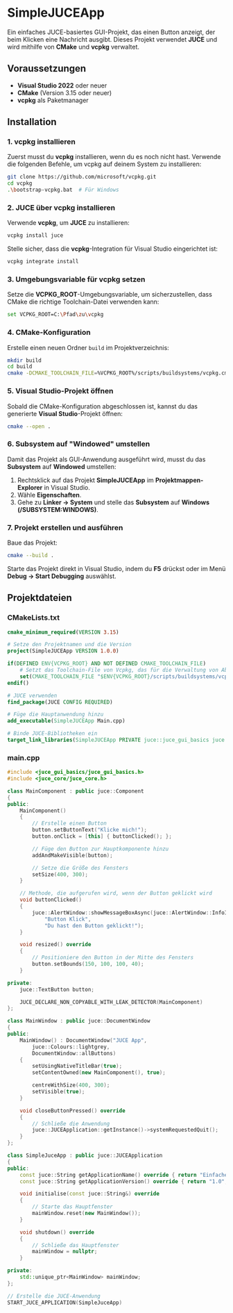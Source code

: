 # SimpleJUCEApp

Ein einfaches JUCE-basiertes GUI-Projekt, das einen Button anzeigt, der beim Klicken eine Nachricht ausgibt. Dieses Projekt verwendet **JUCE** und wird mithilfe von **CMake** und **vcpkg** verwaltet.

## Voraussetzungen

- **Visual Studio 2022** oder neuer
- **CMake** (Version 3.15 oder neuer)
- **vcpkg** als Paketmanager

## Installation

### 1. vcpkg installieren

Zuerst musst du **vcpkg** installieren, wenn du es noch nicht hast. Verwende die folgenden Befehle, um vcpkg auf deinem System zu installieren:

```bash
git clone https://github.com/microsoft/vcpkg.git
cd vcpkg
.\bootstrap-vcpkg.bat  # Für Windows
```

### 2. JUCE über vcpkg installieren

Verwende **vcpkg**, um **JUCE** zu installieren:

```bash
vcpkg install juce
```

Stelle sicher, dass die **vcpkg**-Integration für Visual Studio eingerichtet ist:

```bash
vcpkg integrate install
```

### 3. Umgebungsvariable für vcpkg setzen

Setze die **VCPKG_ROOT**-Umgebungsvariable, um sicherzustellen, dass CMake die richtige Toolchain-Datei verwenden kann:

```bash
set VCPKG_ROOT=C:\Pfad\zu\vcpkg
```

### 4. CMake-Konfiguration

Erstelle einen neuen Ordner `build` im Projektverzeichnis:

```bash
mkdir build
cd build
cmake -DCMAKE_TOOLCHAIN_FILE=%VCPKG_ROOT%/scripts/buildsystems/vcpkg.cmake ..
```

### 5. Visual Studio-Projekt öffnen

Sobald die CMake-Konfiguration abgeschlossen ist, kannst du das generierte **Visual Studio**-Projekt öffnen:

```bash
cmake --open .
```

### 6. Subsystem auf "Windowed" umstellen

Damit das Projekt als GUI-Anwendung ausgeführt wird, musst du das **Subsystem** auf **Windowed** umstellen:

1. Rechtsklick auf das Projekt **SimpleJUCEApp** im **Projektmappen-Explorer** in Visual Studio.
2. Wähle **Eigenschaften**.
3. Gehe zu **Linker -> System** und stelle das **Subsystem** auf **Windows (/SUBSYSTEM:WINDOWS)**.

### 7. Projekt erstellen und ausführen

Baue das Projekt:

```bash
cmake --build .
```

Starte das Projekt direkt in Visual Studio, indem du **F5** drückst oder im Menü **Debug -> Start Debugging** auswählst.

## Projektdateien

### CMakeLists.txt

```cmake
cmake_minimum_required(VERSION 3.15)

# Setze den Projektnamen und die Version
project(SimpleJUCEApp VERSION 1.0.0)

if(DEFINED ENV{VCPKG_ROOT} AND NOT DEFINED CMAKE_TOOLCHAIN_FILE)
    # Setzt das Toolchain-File von Vcpkg, das für die Verwaltung von Abhängigkeiten erforderlich ist.
    set(CMAKE_TOOLCHAIN_FILE "$ENV{VCPKG_ROOT}/scripts/buildsystems/vcpkg.cmake" CACHE STRING "")
endif()

# JUCE verwenden
find_package(JUCE CONFIG REQUIRED)

# Füge die Hauptanwendung hinzu
add_executable(SimpleJUCEApp Main.cpp)

# Binde JUCE-Bibliotheken ein
target_link_libraries(SimpleJUCEApp PRIVATE juce::juce_gui_basics juce::juce_core)
```

### main.cpp

```cpp
#include <juce_gui_basics/juce_gui_basics.h>
#include <juce_core/juce_core.h>

class MainComponent : public juce::Component
{
public:
    MainComponent()
    {
        // Erstelle einen Button
        button.setButtonText("Klicke mich!");
        button.onClick = [this] { buttonClicked(); };

        // Füge den Button zur Hauptkomponente hinzu
        addAndMakeVisible(button);

        // Setze die Größe des Fensters
        setSize(400, 300);
    }

    // Methode, die aufgerufen wird, wenn der Button geklickt wird
    void buttonClicked()
    {
        juce::AlertWindow::showMessageBoxAsync(juce::AlertWindow::InfoIcon,
            "Button Klick",
            "Du hast den Button geklickt!");
    }

    void resized() override
    {
        // Positioniere den Button in der Mitte des Fensters
        button.setBounds(150, 100, 100, 40);
    }

private:
    juce::TextButton button;

    JUCE_DECLARE_NON_COPYABLE_WITH_LEAK_DETECTOR(MainComponent)
};

class MainWindow : public juce::DocumentWindow
{
public:
    MainWindow() : DocumentWindow("JUCE App",
        juce::Colours::lightgrey,
        DocumentWindow::allButtons)
    {
        setUsingNativeTitleBar(true);
        setContentOwned(new MainComponent(), true);

        centreWithSize(400, 300);
        setVisible(true);
    }

    void closeButtonPressed() override
    {
        // Schließe die Anwendung
        juce::JUCEApplication::getInstance()->systemRequestedQuit();
    }
};

class SimpleJuceApp : public juce::JUCEApplication
{
public:
    const juce::String getApplicationName() override { return "Einfache JUCE-App"; }
    const juce::String getApplicationVersion() override { return "1.0"; }

    void initialise(const juce::String&) override
    {
        // Starte das Hauptfenster
        mainWindow.reset(new MainWindow());
    }

    void shutdown() override
    {
        // Schließe das Hauptfenster
        mainWindow = nullptr;
    }

private:
    std::unique_ptr<MainWindow> mainWindow;
};

// Erstelle die JUCE-Anwendung
START_JUCE_APPLICATION(SimpleJuceApp)
```
